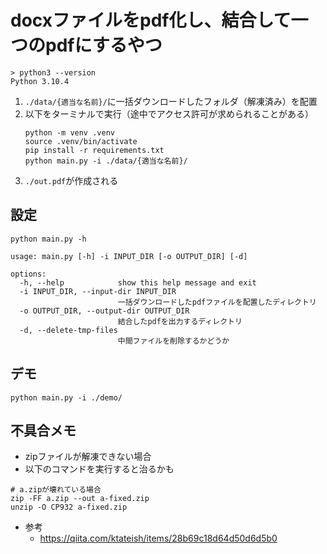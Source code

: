 # docxファイルをpdf化し、結合して一つのpdfにするやつ

```
> python3 --version
Python 3.10.4
```

1. `./data/{適当な名前}/`に一括ダウンロードしたフォルダ（解凍済み）を配置
2. 以下をターミナルで実行（途中でアクセス許可が求められることがある）
    ```
    python -m venv .venv
    source .venv/bin/activate
    pip install -r requirements.txt
    python main.py -i ./data/{適当な名前}/
    ```
3. `./out.pdf`が作成される

## 設定

```
python main.py -h

usage: main.py [-h] -i INPUT_DIR [-o OUTPUT_DIR] [-d]

options:
  -h, --help            show this help message and exit
  -i INPUT_DIR, --input-dir INPUT_DIR
                        一括ダウンロードしたpdfファイルを配置したディレクトリ
  -o OUTPUT_DIR, --output-dir OUTPUT_DIR
                        結合したpdfを出力するディレクトリ
  -d, --delete-tmp-files
                        中間ファイルを削除するかどうか
```

## デモ

```
python main.py -i ./demo/
```

## 不具合メモ

- zipファイルが解凍できない場合
- 以下のコマンドを実行すると治るかも

```
# a.zipが壊れている場合
zip -FF a.zip --out a-fixed.zip
unzip -O CP932 a-fixed.zip
```

- 参考
  - https://qiita.com/ktateish/items/28b69c18d64d50d6d5b0
